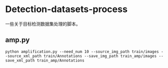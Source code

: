# Detection-datasets-process
一些关于目标检测数据集处理的脚本。

## amp.py
```
python amplification.py --need_num 10 --source_img_path train/images --source_xml_path train/Annotations --save_img_path train_amp/images --save_xml_path train_amp/Annotations
```
